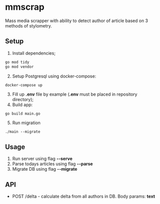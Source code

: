 # mmscrap
Mass media scrapper with ability to detect author of article based on 3 methods of stylometry.
## Setup
1. Install dependencies;
```bash
go mod tidy
go mod vendor
```
2. Setup Postgresql using docker-compose: 
```bash
docker-compose up
```
3. Fill up **.env** file by example (**.env** must be placed in repository directory);
4. Build app:
```
go build main.go
```
5. Run migration
```
./main --migrate
```
## Usage
1. Run server using flag **--serve**
2. Parse todays articles using flag **--parse**
3. Migrate DB using flag **--migrate**
## API
* POST /delta - calculate delta from all authors in DB. Body params: **text**